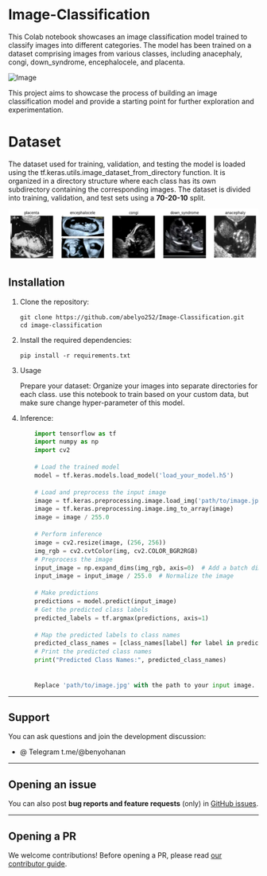 # Image-Classification

This Colab notebook showcases an image classification model trained to classify images into different categories. The model has been trained on a dataset comprising images from various classes, including anacephaly, congi, down_syndrome, encephalocele, and placenta.

![Image](https://upload.wikimedia.org/wikipedia/commons/c/c7/CRL_Crown_rump_length_12_weeks_ecografia_Dr._Wolfgang_Moroder.jpg?Ultrasound1163529084)

 This project aims to showcase the process of building an image classification model and provide a starting point for further exploration and experimentation.

 # Dataset
 The dataset used for training, validation, and testing the model is loaded using the tf.keras.utils.image_dataset_from_directory function. It is organized in a directory structure where each class has its own subdirectory containing the corresponding images. The dataset is divided into training, validation, and test sets using a **70-20-10** split.

 ![Image](https://github.com/abelyo252/Image-Classification/blob/main/performance/dataset2.png)

## Installation

1. Clone the repository:

   ```shell
   git clone https://github.com/abelyo252/Image-Classification.git
   cd image-classification
   ```
   



2. Install the required dependencies:
   ```shell
   pip install -r requirements.txt
   ```
    

3. Usage

    Prepare your dataset:
        Organize your images into separate directories for each class.
        use this notebook to train based on your custom data, but make 
        sure change hyper-parameter of this model.

4. Inference:
   
   ```python
       import tensorflow as tf
       import numpy as np
       import cv2
   
       # Load the trained model
       model = tf.keras.models.load_model('load_your_model.h5')
   
       # Load and preprocess the input image
       image = tf.keras.preprocessing.image.load_img('path/to/image.jpg', target_size=(224, 224))
       image = tf.keras.preprocessing.image.img_to_array(image)
       image = image / 255.0
   
       # Perform inference
       image = cv2.resize(image, (256, 256))
       img_rgb = cv2.cvtColor(img, cv2.COLOR_BGR2RGB)
       # Preprocess the image
       input_image = np.expand_dims(img_rgb, axis=0)  # Add a batch dimension
       input_image = input_image / 255.0  # Normalize the image
       
       # Make predictions
       predictions = model.predict(input_image)
       # Get the predicted class labels
       predicted_labels = tf.argmax(predictions, axis=1)
       
       # Map the predicted labels to class names
       predicted_class_names = [class_names[label] for label in predicted_labels]
       # Print the predicted class names
       print("Predicted Class Names:", predicted_class_names)
   
   
       Replace 'path/to/image.jpg' with the path to your input image.
   ```


  
---
## Support

You can ask questions and join the development discussion:

- @ Telegram t.me/@benyohanan

---

## Opening an issue

You can also post **bug reports and feature requests** (only)
in [GitHub issues](https://github.com/ab).


---

## Opening a PR

We welcome contributions! Before opening a PR, please read
[our contributor guide](https://github.com//CONTRIBUTING.md).
